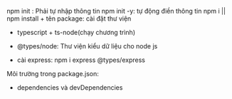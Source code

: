 npm init : Phải tự nhập thông tin
npm init -y: tự động điền thông tin
npm i || npm install + tên package: cài đặt thư viện

- typescript + ts-node(chạy chương trình)
- @types/node: Thư viện kiểu dữ liệu cho node js

- cài express: npm i express @types/express

Môi trường trong package.json:

- dependencies và devDependencies
